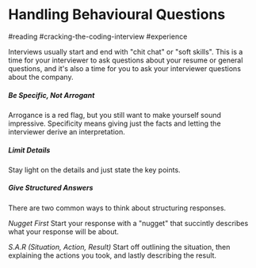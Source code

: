 # Handling Behavioural Questions
#reading #cracking-the-coding-interview #experience

Interviews usually start and end with "chit chat" or "soft skills". This is a time for your interviewer to ask questions about your resume or general questions, and it's also a time for you to ask your interviewer questions about the company.

##### Be Specific, Not Arrogant
Arrogance is a red flag, but you still want to make yourself sound impressive. Specificity means giving just the facts and letting the interviewer derive an interpretation.

##### Limit Details
Stay light on the details and just state the key points. 

##### Give Structured Answers
There are two common ways to think about structuring responses. 

*Nugget First*
Start your response with a "nugget" that succintly describes what your response will be about.

*S.A.R (Situation, Action, Result)*
Start off outlining the situation, then explaining the actions you took, and lastly describing the result.